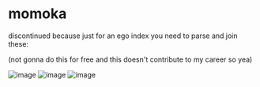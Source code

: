 # momoka

discontinued because just for an ego index you need to parse and join these:

(not gonna do this for free and this doesn't contribute to my career so yea)

![image](https://github.com/user-attachments/assets/efb05472-0b27-4aa3-b0c1-f3911ee792cb)
![image](https://github.com/user-attachments/assets/aa7b1e59-5169-4ef6-8c57-e1fe5dd86713)
![image](https://github.com/user-attachments/assets/9702d88e-ad4b-4484-9d95-1167122f25d1)
